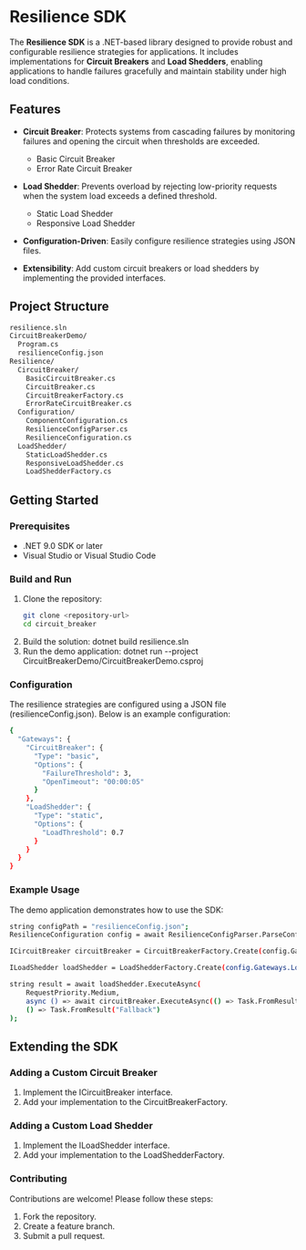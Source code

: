 # Resilience SDK

The **Resilience SDK** is a .NET-based library designed to provide robust and configurable resilience strategies for applications. It includes implementations for **Circuit Breakers** and **Load Shedders**, enabling applications to handle failures gracefully and maintain stability under high load conditions.

## Features

- **Circuit Breaker**: Protects systems from cascading failures by monitoring failures and opening the circuit when thresholds are exceeded.
  - Basic Circuit Breaker
  - Error Rate Circuit Breaker

- **Load Shedder**: Prevents overload by rejecting low-priority requests when the system load exceeds a defined threshold.
  - Static Load Shedder
  - Responsive Load Shedder

- **Configuration-Driven**: Easily configure resilience strategies using JSON files.

- **Extensibility**: Add custom circuit breakers or load shedders by implementing the provided interfaces.

## Project Structure
```bash
resilience.sln 
CircuitBreakerDemo/
  Program.cs 
  resilienceConfig.json 
Resilience/ 
  CircuitBreaker/ 
    BasicCircuitBreaker.cs 
    CircuitBreaker.cs 
    CircuitBreakerFactory.cs 
    ErrorRateCircuitBreaker.cs 
  Configuration/ 
    ComponentConfiguration.cs 
    ResilienceConfigParser.cs 
    ResilienceConfiguration.cs 
  LoadShedder/ 
    StaticLoadShedder.cs 
    ResponsiveLoadShedder.cs 
    LoadShedderFactory.cs
```

## Getting Started

### Prerequisites

- .NET 9.0 SDK or later
- Visual Studio or Visual Studio Code

### Build and Run

1. Clone the repository:
   ```bash
   git clone <repository-url>
   cd circuit_breaker
2. Build the solution:
dotnet build resilience.sln
3. Run the demo application:
dotnet run --project CircuitBreakerDemo/CircuitBreakerDemo.csproj

### Configuration
The resilience strategies are configured using a JSON file (resilienceConfig.json). Below is an example configuration:
```bash
{
  "Gateways": {
    "CircuitBreaker": {
      "Type": "basic",
      "Options": {
        "FailureThreshold": 3,
        "OpenTimeout": "00:00:05"
      }
    },
    "LoadShedder": {
      "Type": "static",
      "Options": {
        "LoadThreshold": 0.7
      }
    }
  }
}
```

### Example Usage
The demo application demonstrates how to use the SDK:
```bash
string configPath = "resilienceConfig.json";
ResilienceConfiguration config = await ResilienceConfigParser.ParseConfigurationAsync(configPath);

ICircuitBreaker circuitBreaker = CircuitBreakerFactory.Create(config.Gateways.CircuitBreaker.Type, config.Gateways.CircuitBreaker.Options);

ILoadShedder loadShedder = LoadShedderFactory.Create(config.Gateways.LoadShedder.Type, () => new Random().NextDouble(), config.Gateways.LoadShedder.Options);

string result = await loadShedder.ExecuteAsync(
    RequestPriority.Medium,
    async () => await circuitBreaker.ExecuteAsync(() => Task.FromResult("Success")),
    () => Task.FromResult("Fallback")
);
```

## Extending the SDK
### Adding a Custom Circuit Breaker
1. Implement the ICircuitBreaker interface.
2. Add your implementation to the CircuitBreakerFactory.

### Adding a Custom Load Shedder
1. Implement the ILoadShedder interface.
2. Add your implementation to the LoadShedderFactory.

### Contributing
Contributions are welcome! Please follow these steps:

1. Fork the repository.
2. Create a feature branch.
3. Submit a pull request.
